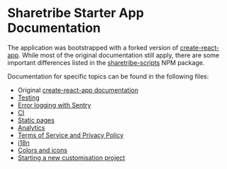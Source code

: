 # Sharetribe Starter App Documentation

The application was bootstrapped with a forked version of
[create-react-app](https://github.com/facebookincubator/create-react-app). While most of the
original documentation still apply, there are some important differences listed in the
[sharetribe-scripts](https://www.npmjs.com/package/sharetribe-scripts) NPM package.

Documentation for specific topics can be found in the following files:

* Original
  [create-react-app documentation](https://github.com/sharetribe/create-react-app/blob/master/packages/react-scripts/template/README.md)
* [Testing](testing.md)
* [Error logging with Sentry](sentry.md)
* [CI](ci.md)
* [Static pages](static-pages.md)
* [Analytics](analytics.md)
* [Terms of Service and Privacy Policy](terms-of-service-and-privacy-policy.md)
* [i18n](i18n.md)
* [Colors and icons](colors-and-icons.md)
* [Starting a new customisation project](starting-a-new-customisation-project.md)
